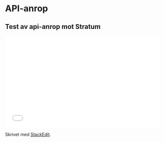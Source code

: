 # API-anrop

## Test av api-anrop mot Stratum
<iframe width="100%" height="300" src="//jsfiddle.net/medicor/y40pxfxt/embedded/result/" frameborder="0"></iframe>

Skrivet med [<i class="icon-provider-stackedit"></i> StackEdit](https://stackedit.io/).
